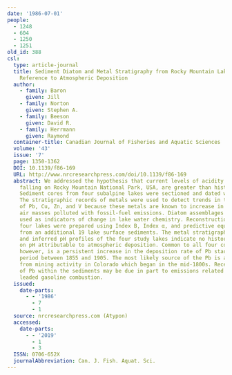 ```yaml
---
date: '1986-07-01'
people:
  - 1248
  - 604
  - 1250
  - 1251
old_id: 388
csl:
  type: article-journal
  title: Sediment Diatom and Metal Stratigraphy from Rocky Mountain Lakes with Special
    Reference to Atmospheric Deposition
  author:
    - family: Baron
      given: Jill
    - family: Norton
      given: Stephen A.
    - family: Beeson
      given: David R.
    - family: Herrmann
      given: Raymond
  container-title: Canadian Journal of Fisheries and Aquatic Sciences
  volume: '43'
  issue: '7'
  page: 1350-1362
  DOI: 10.1139/f86-169
  URL: http://www.nrcresearchpress.com/doi/10.1139/f86-169
  abstract: We addressed the hypothesis that current levels of acidity in precipitation
    falling on Rocky Mountain National Park, USA, are greater than historical levels.
    Sediment cores from four subalpine lakes were sectioned and dated with 210Pb.
    The stratigraphic records of metals were used to detect trends in the deposition
    of Pb, Cu, Zn, and V because these metals are known to increase in areas receiving
    air masses polluted with fossil-fuel emissions. Diatom assemblages over time were
    used as indicators of change in lake water chemistry. Reconstructions of pH from
    four lakes were prepared using Index B, Index α, and predictive equations derived
    from an additional 19 lake surface sediments. The metal stratigraphy, diatom stratigraphy,
    and inferred pH profiles of the four study lakes indicate no historical influence
    on pH attributable to atmospheric deposition. Common to all four cored lakes,
    however, is a persistent increase in the deposition rate of Pb starting in the
    period between 1855 and 1905. The most likely source of the Pb is airborne particules
    from mining activity in Colorado which began in the mid-1800s. Recent high levels
    of Pb within the sediments may be due in part to emissions related to automotive
    leaded gasoline combustion.
  issued:
    date-parts:
      - - '1986'
        - 7
        - 1
  source: nrcresearchpress.com (Atypon)
  accessed:
    date-parts:
      - - '2019'
        - 1
        - 3
  ISSN: 0706-652X
  journalAbbreviation: Can. J. Fish. Aquat. Sci.
---
```

